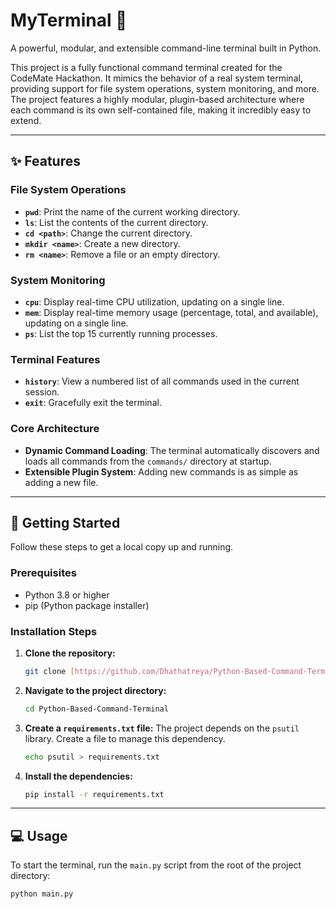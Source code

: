 # MyTerminal 🐍

A powerful, modular, and extensible command-line terminal built in Python.

This project is a fully functional command terminal created for the CodeMate Hackathon. It mimics the behavior of a real system terminal, providing support for file system operations, system monitoring, and more. The project features a highly modular, plugin-based architecture where each command is its own self-contained file, making it incredibly easy to extend.

---

## ✨ Features

### File System Operations
* **`pwd`**: Print the name of the current working directory.
* **`ls`**: List the contents of the current directory.
* **`cd <path>`**: Change the current directory.
* **`mkdir <name>`**: Create a new directory.
* **`rm <name>`**: Remove a file or an empty directory.

### System Monitoring
* **`cpu`**: Display real-time CPU utilization, updating on a single line.
* **`mem`**: Display real-time memory usage (percentage, total, and available), updating on a single line.
* **`ps`**: List the top 15 currently running processes.

### Terminal Features
* **`history`**: View a numbered list of all commands used in the current session.
* **`exit`**: Gracefully exit the terminal.

### Core Architecture
* **Dynamic Command Loading**: The terminal automatically discovers and loads all commands from the `commands/` directory at startup.
* **Extensible Plugin System**: Adding new commands is as simple as adding a new file.

---

## 🚀 Getting Started

Follow these steps to get a local copy up and running.

### Prerequisites
* Python 3.8 or higher
* pip (Python package installer)

### Installation Steps

1.  **Clone the repository:**
    ```sh
    git clone [https://github.com/Dhathatreya/Python-Based-Command-Terminal.git](https://github.com/Dhathatreya/Python-Based-Command-Terminal.git)
    ```

2.  **Navigate to the project directory:**
    ```sh
    cd Python-Based-Command-Terminal
    ```

3.  **Create a `requirements.txt` file:**
    The project depends on the `psutil` library. Create a file to manage this dependency.
    ```sh
    echo psutil > requirements.txt
    ```

4.  **Install the dependencies:**
    ```sh
    pip install -r requirements.txt
    ```

---

## 💻 Usage

To start the terminal, run the `main.py` script from the root of the project directory:

```sh
python main.py
